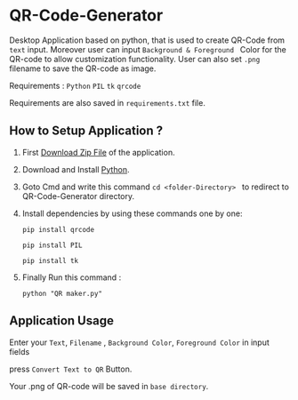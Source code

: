 # QR-Code-Generator
Desktop Application based on python, that is used to create QR-Code from `text` input. Moreover user can input `Background & Foreground ` Color for the QR-code to allow customization functionality. User can also set `.png` filename to save the QR-code as image.

Requirements : `Python`  `PIL`  `tk`  `qrcode`

Requirements are also saved in `requirements.txt` file.


## How to Setup Application ?  

1) First [Download Zip File](https://github.com/MUHAMMAD-TALHA-TARIQ/QR-Code-Generator/archive/refs/heads/main.zip) of the application.
   
2) Download and Install [Python](https://www.python.org/downloads/).

2) Goto Cmd and write this command  ```cd <folder-Directory> ``` to redirect to QR-Code-Generator directory.

3) Install dependencies by using these commands one by one:

   ```
   pip install qrcode 
   ```

   ```
   pip install PIL
   ```
  
   ```
   pip install tk 
   ```
 
  
4) Finally Run this command :
    ```
    python "QR maker.py"
    ```



## Application Usage

 Enter your `Text`, `Filename` , `Background Color`, `Foreground Color` in input fields
 
 press `Convert Text to QR` Button.
 
 Your .png of QR-code will be saved in `base directory`.

